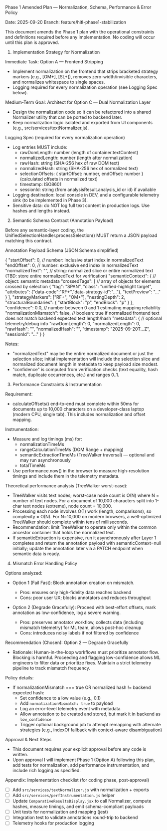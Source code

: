 Phase 1 Amended Plan — Normalization, Schema, Performance & Error Policy

Date: 2025-09-20
Branch: feature/hitl-phase1-stabilization

This document amends the Phase 1 plan with the operational constraints and definitions required before any implementation. No coding will occur until this plan is approved.

1) Implementation Strategy for Normalization

Immediate Task: Option A — Frontend Stripping
- Implement normalization on the frontend that strips bracketed strategy markers (e.g., [OM+], [SL+]), removes zero-width/invisible characters, and normalizes whitespace to single spaces.
- Logging required for every normalization operation (see Logging Spec below).

Medium-Term Goal: Architect for Option C — Dual Normalization Layer
- Design the normalization code so it can be refactored into a shared Normalizer utility that can be ported to backend later.
- Keep normalization logic isolated and exported from UI components (e.g., src/services/textNormalizer.js).

Logging Spec (required for every normalization operation)
- Log entries MUST include:
  - rawDomLength: number (length of container.textContent)
  - normalizedLength: number (length after normalization)
  - rawHash: string (SHA-256 hex of raw DOM text)
  - normalizedHash: string (SHA-256 hex of normalized text)
  - selectionOffsets: { startOffset: number, endOffset: number } (calculated offsets in normalized text)
  - timestamp: ISO8601
  - sessionId: string (from analysisResult.analysis_id or id) if available
- Logging destination: local console in DEV, and a configurable telemetry sink (to be implemented in Phase 3).
- Sensitive data: do NOT log full text content in production logs. Use hashes and lengths instead.

2) Semantic Schema Contract (Annotation Payload)

Before any semantic-layer coding, the UnifiedSelectionHandler.processSelection() MUST return a JSON payload matching this contract.

Annotation Payload Schema (JSON Schema simplified)

{
  "startOffset": 0,              // number: inclusive start index in normalizedText
  "endOffset": 0,                // number: exclusive end index in normalizedText
  "normalizedText": "",        // string: normalized slice or entire normalized text (TBD: store entire normalizedText for verification)
  "semanticContext": {          // object: semantic metadata
    "crossedTags": [            // array of objects for elements crossed by selection
      { "tag": "SPAN", "class": "unified-highlight target", "attributes": {"data-code":"RF+","data-strategy-id":"..."}, "textPreview": "..." }
    ],
    "strategyMarkers": ["RF+", "OM+"],
    "nestingDepth": 2,
    "structuralBoundaries": { "startBlock": "p", "endBlock": "p" }
  },
  "confidence": 0.0,           // number between 0 and 1 estimating mapping reliability
  "normalizationMismatch": false, // boolean: true if normalized frontend text does not match backend expected text length/hash
  "metadata": {                // optional telemetry/debug info
    "rawDomLength": 0,
    "normalizedLength": 0,
    "rawHash": "",
    "normalizedHash": "",
    "timestamp": "2025-09-20T...Z",
    "sessionId": "..."
  }
}

Notes:
- "normalizedText" may be the entire normalized document or just the selection slice; initial implementation will include the selection slice and normalized document length in metadata to keep payload size modest.
- "confidence" is computed from verification checks (text equality, hash match, duplicate occurrences, etc.) and ranges 0..1.

3) Performance Constraints & Instrumentation

Requirement:
- calculateOffsets() end-to-end must complete within 50ms for documents up to 10,000 characters on a developer-class laptop (modern CPU, single tab). This includes normalization and offset mapping.

Instrumentation:
- Measure and log timings (ms) for:
  - normalizationTimeMs
  - rangeCalculationTimeMs (DOM Range + mapping)
  - semanticExtractionTimeMs (TreeWalker traversal) — optional and may run asynchronously
  - totalTimeMs
- Use performance.now() in the browser to measure high-resolution timings and include them in the telemetry metadata.

Theoretical performance analysis (TreeWalker worst-case):
- TreeWalker visits text nodes; worst-case node count is O(N) where N = number of text nodes. For a document of 10,000 characters split into 1-char text nodes (extreme), node count = 10,000.
- Processing each node involves O(1) work (length, comparisons), so complexity = O(N). For N=10,000 on modern browsers, a well-optimized TreeWalker should complete within tens of milliseconds.
- Recommendation: limit TreeWalker to operate only within the common ancestor container that holds the normalized text.
- If semanticExtraction is expensive, run it asynchronously after Layer 1 completes and return the annotation payload with semanticContext=null initially; update the annotation later via a PATCH endpoint when semantic data is ready.

4) Mismatch Error Handling Policy

Options analyzed:
- Option 1 (Fail Fast): Block annotation creation on mismatch.
  - Pros: ensures only high-fidelity data reaches backend
  - Cons: poor user UX; blocks annotators and reduces throughput

- Option 2 (Degrade Gracefully): Proceed with best-effort offsets, mark annotation as low-confidence, log a severe warning.
  - Pros: preserves annotator workflow, collects data (including mismatch telemetry) for ML team, allows post-hoc cleanup
  - Cons: introduces noisy labels if not filtered by confidence

Recommendation (Chosen): Option 2 — Degrade Gracefully
- Rationale: Human-in-the-loop workflows must prioritize annotator flow. Blocking is harmful. Proceeding and flagging low-confidence allows ML engineers to filter data or prioritize fixes. Maintain a strict telemetry pipeline to track mismatch frequency.

Policy details:
- If normalizationMismatch === true OR normalized hash != backend expected hash:
  - Set confidence to a low value (e.g., 0.1)
  - Add `normalizationMismatch: true` to payload
  - Log an error-level telemetry event with metadata
  - Allow annotation to be created and stored, but mark it in backend as `low_confidence`
  - Trigger optional background job to attempt remapping with alternate strategies (e.g., indexOf fallback with context-aware disambiguation)

Approval & Next Steps
- This document requires your explicit approval before any code is written.
- Upon approval I will implement Phase 1 (Option A) following this plan, add tests for normalization, add performance instrumentation, and include rich logging as specified.

Appendix: Implementation checklist (for coding phase, post-approval)
- [ ] Add `src/services/textNormalizer.js` with normalization + exports
- [ ] Add `src/services/perfInstrumentation.js` helper
- [ ] Update `ComparativeResultsDisplay.jsx` to call Normalizer, compute hashes, measure timings, and emit schema-compliant payloads
- [ ] Unit tests for normalization and mapping (jest)
- [ ] Integration test to validate annotations round-trip to backend
- [ ] Telemetry hooks for production logging
